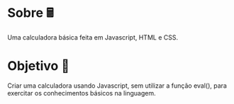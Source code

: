 # Sobre 🖩
Uma calculadora básica feita em Javascript, HTML e CSS.

# Objetivo 🎯
Criar uma calculadora usando Javascript, sem utilizar a função eval(), para exercitar os conhecimentos básicos na linguagem.
